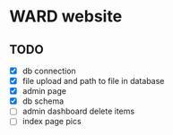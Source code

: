 # WARD website

## TODO

- [x] db connection
- [x] file upload and path to file in database
- [x] admin page
- [x] db schema
- [ ] admin dashboard delete items
- [ ] index page pics
